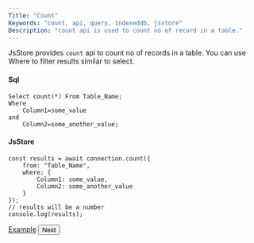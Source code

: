 ```yaml
---
Title: "Count"
Keywords: "count, api, query, indexeddb, jsstore"
Description: "count api is used to count no of record in a table."
---
```


JsStore provides `count` api to count no of records in a table. You can use Where to filter results similar to select.

#### Sql

```
Select count(*) From Table_Name;
Where
    Column1=some_value
and
    Column2=some_another_value;
```

#### JsStore

```
const results = await connection.count({
    from: "Table_Name",
    where: {
        Column1: some_value,
        Column2: some_another_value
    }
});
// results will be a number
console.log(results);
```

<p class="margin-top-40px center-align">
    <a class="btn info" target="_blank" href="https://ujjwalguptaofficial.github.io/idbstudio/?db=Demo&query=count(%7B%0A%20%20%20%20from%3A%20%22Customers%22%0A%7D)%0A">Example</a>
    <button class="btn info btnNext">Next</button>
</p>